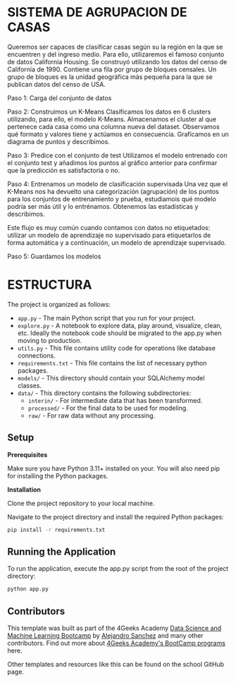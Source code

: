 # SISTEMA DE AGRUPACION DE CASAS  

Queremos ser capaces de clasificar casas según su la región en la que se encuentren y del ingreso medio. Para ello, utilizaremos el famoso conjunto de datos California Housing. Se construyó utilizando los datos del censo de California de 1990. Contiene una fila por grupo de bloques censales. Un grupo de bloques es la unidad geográfica más pequeña para la que se publican datos del censo de USA.

Paso 1: Carga del conjunto de datos

Paso 2: Construimos un K-Means
Clasificamos los datos en 6 clusters utilizando, para ello, el modelo K-Means. 
Almacenamos el cluster al que pertenece cada casa como una columna nueva del dataset. 
Observamos qué formato y valores tiene y actúamos en consecuencia. 
Grafícamos en un diagrama de puntos y describimos.

Paso 3: Predice con el conjunto de test
Utilizamos el modelo entrenado con el conjunto test y añadimos los puntos al gráfico anterior para confirmar que la predicción es satisfactoria o no.

Paso 4: Entrenamos un modelo de clasificación supervisada
Una vez que el K-Means nos ha devuelto una categorización (agrupación) de los puntos para los conjuntos de entrenamiento y prueba, estudiamois qué modelo podría ser más útil y lo entrénamos. 
Obtenemos las estadísticas y describimos.

Este flujo es muy común cuando contamos con datos no etiquetados: utilizar un modelo de aprendizaje no supervisado para etiquetarlos de forma automática y a continuación, un modelo de aprendizaje supervisado.

Paso 5: Guardamos los modelos

# ESTRUCTURA

The project is organized as follows:

- `app.py` - The main Python script that you run for your project.
- `explore.py` - A notebook to explore data, play around, visualize, clean, etc. Ideally the notebook code should be migrated to the app.py when moving to production.
- `utils.py` - This file contains utility code for operations like database connections.
- `requirements.txt` - This file contains the list of necessary python packages.
- `models/` - This directory should contain your SQLAlchemy model classes.
- `data/` - This directory contains the following subdirectories:
  - `interin/` - For intermediate data that has been transformed.
  - `processed/` - For the final data to be used for modeling.
  - `raw/` - For raw data without any processing.
 
    
## Setup

**Prerequisites**

Make sure you have Python 3.11+ installed on your. You will also need pip for installing the Python packages.

**Installation**

Clone the project repository to your local machine.

Navigate to the project directory and install the required Python packages:

```bash
pip install -r requirements.txt
```

## Running the Application

To run the application, execute the app.py script from the root of the project directory:

```bash
python app.py
```

## Contributors

This template was built as part of the 4Geeks Academy [Data Science and Machine Learning Bootcamp](https://4geeksacademy.com/us/coding-bootcamps/datascience-machine-learning) by [Alejandro Sanchez](https://twitter.com/alesanchezr) and many other contributors. Find out more about [4Geeks Academy's BootCamp programs](https://4geeksacademy.com/us/programs) here.

Other templates and resources like this can be found on the school GitHub page.
